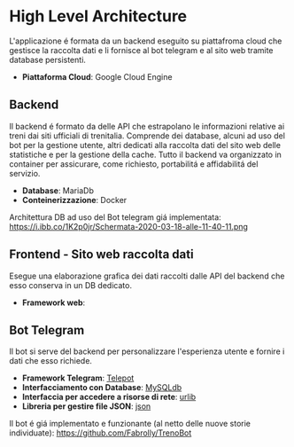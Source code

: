# High Level Architecture

L'applicazione é formata da un backend eseguito su piattafroma cloud che gestisce la raccolta dati e li fornisce al bot telegram e al sito web tramite database persistenti.


*  **Piattaforma Cloud**: Google Cloud Engine

## Backend
Il backend é formato da delle API che estrapolano le informazioni relative ai treni dai siti ufficiali di trenitalia.
Comprende dei database, alcuni ad uso del bot per la gestione utente, altri dedicati alla raccolta dati del sito web delle statistiche e per la gestione della cache.
Tutto il backend va organizzato in container per assicurare, come richiesto, portabilitá e affidabilitá del servizio.

* **Database**: MariaDb
* **Conteinerizzazione**: Docker

Architettura DB ad uso del Bot telegram giá implementata: https://i.ibb.co/1K2p0jr/Schermata-2020-03-18-alle-11-40-11.png

## Frontend - Sito web raccolta dati
Esegue una elaborazione grafica dei dati raccolti dalle API del backend che esso conserva in un DB dedicato.

* **Framework web**: 


## Bot Telegram
Il bot si serve del backend per personalizzare l'esperienza utente e fornire i dati che esso richiede.

* **Framework Telegram**: [Telepot](https://telepot.readthedocs.io/en/latest/)
* **Interfacciamento con Database**: [MySQLdb](https://www.python.it/doc/articoli/mysqldb/mysqldb-3.html)
* **Interfaccia per accedere a risorse di rete**: [urlib](https://docs.python.org/3/library/urllib.html)
* **Libreria per gestire file JSON**: [json](https://docs.python.org/3/library/json.html)

Il bot é giá implementato e funzionante (al netto delle nuove storie individuate): https://github.com/Fabrolly/TrenoBot



